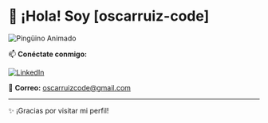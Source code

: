 # 👋 ¡Hola! Soy [oscarruiz-code]

![Pingüino Animado](https://media.giphy.com/media/Wn74RUT0vjnoU98Hnt/giphy.gif)

📫 **Conéctate conmigo:**

[![LinkedIn](https://img.shields.io/badge/LinkedIn-0A66C2?style=flat&logo=linkedin&logoColor=white)](https://www.linkedin.com/in/%C3%B3scar-ruiz-rosa-78b520245/)  

📧 **Correo:** [oscarruizcode@gmail.com](mailto:oscarruizcode@gmail.com)

---

✨ ¡Gracias por visitar mi perfil!

